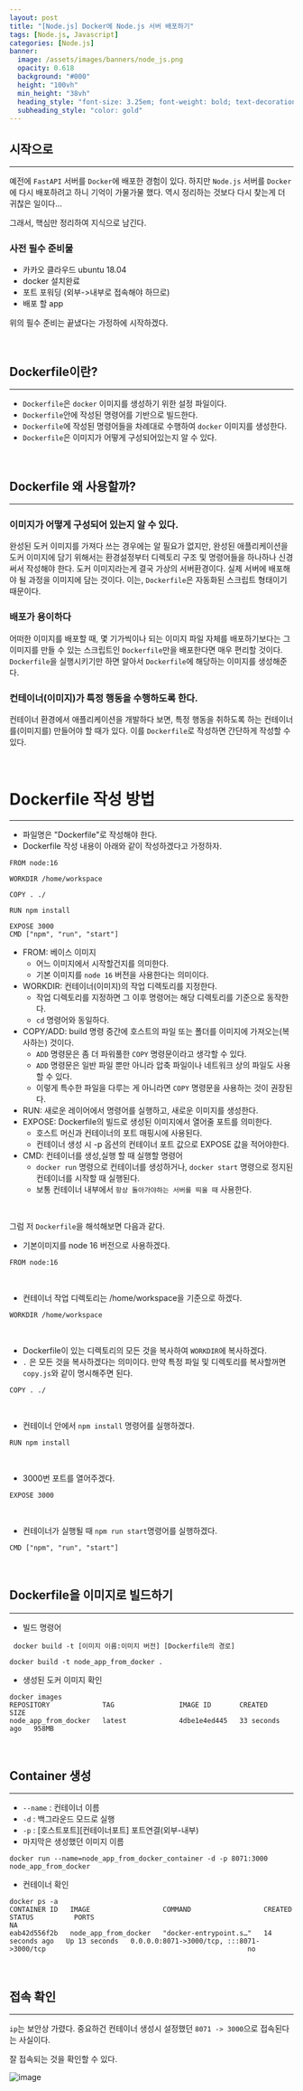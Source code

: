 ```yaml
---
layout: post
title: "[Node.js] Docker에 Node.js 서버 배포하기" 
tags: [Node.js, Javascript]
categories: [Node.js]
banner:
  image: /assets/images/banners/node_js.png
  opacity: 0.618
  background: "#000"
  height: "100vh"
  min_height: "38vh"
  heading_style: "font-size: 3.25em; font-weight: bold; text-decoration: underline"
  subheading_style: "color: gold"
---
```


## **시작으로**

***

예전에 `FastAPI` 서버를 `Docker`에 배포한 경험이 있다. 하지만 `Node.js` 서버를 `Docker`에 다시 배포하려고 하니 기억이 가물가물 했다.
역시 정리하는 것보다 다시 찾는게 더 귀찮은 일이다...

그래서, 핵심만 정리하여 지식으로 남긴다.

### **사전 필수 준비물**
* 카카오 클라우드 ubuntu 18.04
* docker 설치완료
* 포트 포워딩 (외부->내부로 접속해야 하므로) 
* 배포 할 app

위의 필수 준비는 끝냈다는 가정하에 시작하겠다. 

<br>

## **Dockerfile이란?** 

***

* `Dockerfile`은 `docker` 이미지를 생성하기 위한 설정 파일이다.
* `Dockerfile`안에 작성된 명령어를 기반으로 빌드한다.
* `Dockerfile`에 작성된 명령어들을 차례대로 수행하여 `docker` 이미지를 생성한다.
* `Dockerfile`은 이미지가 어떻게 구성되어있는지 알 수 있다.

<br>

## **Dockerfile 왜 사용할까?** 

***

### **이미지가 어떻게 구성되어 있는지 알 수 있다.**
완성된 도커 이미지를 가져다 쓰는 경우에는 알 필요가 없지만, 완성된 애플리케이션을 도커 이미지에 담기 위해서는 환경설정부터 디렉토리 구조 및 명령어들을 하나하나 신경써서 작성해야 한다.
도커 이미지라는게 결국 가상의 서버환경이다. 실제 서버에 배포해야 될 과정을 이미지에 담는 것이다.
이는, `Dockerfile`은 자동화된 스크립트 형태이기 때문이다.

### **배포가 용이하다**
어떠한 이미지를 배포할 때, 몇 기가씩이나 되는 이미지 파일 자체를 배포하기보다는 그 이미지를 만들 수 있는 스크립트인 `Dockerfile`만을 배포한다면 매우 편리할 것이다.
`Dockerfile`을 실행시키기만 하면 알아서 `Dockerfile`에 해당하는 이미지를 생성해준다.

### **컨테이너(이미지)가 특정 행동을 수행하도록 한다.**
컨테이너 환경에서 애플리케이션을 개발하다 보면, 특정 행동을 취하도록 하는 컨테이너를(이미지를) 만들어야 할 때가 있다. 이를 `Dockerfile`로 작성하면 간단하게 작성할 수 있다.

<br>

# **Dockerfile 작성 방법** 

***

* 파일명은 "Dockerfile"로 작성해야 한다.
* Dockerfile 작성 내용이 아래와 같이 작성하겠다고 가정하자.

```console
FROM node:16

WORKDIR /home/workspace

COPY . ./

RUN npm install

EXPOSE 3000
CMD ["npm", "run", "start"]
```


* FROM: 베이스 이미지
  - 어느 이미지에서 시작할건지를 의미한다.
  - 기본 이미지를 `node 16` 버전을 사용한다는 의미이다.
* WORKDIR: 컨테이너(이미지)의 작업 디렉토리를 지정한다.
  - 작업 디렉토리를 지정하면 그 이후 명령어는 해당 디렉토리를 기준으로 동작한다.
  - `cd` 명령어와 동일하다.
* COPY/ADD: build 명령 중간에 호스트의 파일 또는 폴더를 이미지에 가져오는(복사하는) 것이다.
  - `ADD` 명령문은 좀 더 파워풀한 `COPY` 명령문이라고 생각할 수 있다.
  - `ADD` 명령문은 일반 파일 뿐만 아니라 압축 파일이나 네트워크 상의 파일도 사용할 수 있다.
  - 이렇게 특수한 파일을 다루는 게 아니라면 `COPY` 명령문을 사용하는 것이 권장된다.
* RUN: 새로운 레이어에서 명령어를 실행하고, 새로운 이미지를 생성한다.
* EXPOSE: Dockerfile의 빌드로 생성된 이미지에서 열어줄 포트를 의미한다.
  - 호스트 머신과 컨테이너의 포트 매핑시에 사용된다.
  - 컨테이너 생성 시 -p 옵션의 컨테이너 포트 값으로 EXPOSE 값을 적어야한다.
* CMD: 컨테이너를 생성,실행 할 때 실행할 명령어
  - `docker run` 명령으로 컨테이너를 생성하거나, `docker start` 명령으로 정지된 컨테이너를 시작할 때 실행된다.
  - 보통 컨테이너 내부에서 `항상 돌아가야하는 서버를 띄울 때` 사용한다.

<br>

그럼 저 `Dockerfile`을 해석해보면 다음과 같다.

* 기본이미지를 node 16 버전으로 사용하겠다.
```console
FROM node:16
```

<br>

* 컨테이너 작업 디렉토리는 /home/workspace을 기준으로 하겠다.
```console
WORKDIR /home/workspace
```

<br>

* Dockerfile이 있는 디렉토리의 모든 것을 복사하여 `WORKDIR`에 복사하겠다.
* `.` 은 모든 것을 복사하겠다는 의미이다. 만약 특정 파일 및 디렉토리를 복사할꺼면 `copy.js`와 같이 명시해주면 된다.
```console
COPY . ./
```

<br>

* 컨테이너 안에서 `npm install` 명령어를 실행하겠다.
```console
RUN npm install
```

<br>

* 3000번 포트를 열어주겠다.
```console
EXPOSE 3000
```

<br>

* 컨테이너가 실행될 때 `npm run start`명령어를 실행하겠다.
```console
CMD ["npm", "run", "start"]
```

<br>

## **Dockerfile을 이미지로 빌드하기** 

***

* 빌드 명령어
```console
 docker build -t [이미지 이름:이미지 버전] [Dockerfile의 경로]
```
```console
docker build -t node_app_from_docker .
```

* 생성된 도커 이미지 확인
```console
docker images
REPOSITORY             TAG                IMAGE ID       CREATED          SIZE
node_app_from_docker   latest             4dbe1e4ed445   33 seconds ago   958MB
```


<br>

## **Container 생성** 

***
* `--name` : 컨테이너 이름
* `-d` : 백그라운드 모드로 실행
* `-p` : [호스트포트][컨테이너포트] 포트연결(외부-내부)
* 마지막은 생성했던 이미지 이름
```console
docker run --name=node_app_from_docker_container -d -p 8071:3000 node_app_from_docker
```

* 컨테이너 확인
```console
docker ps -a
CONTAINER ID   IMAGE                  COMMAND                  CREATED          STATUS          PORTS                                                                                      NA
eab42d556f2b   node_app_from_docker   "docker-entrypoint.s…"   14 seconds ago   Up 13 seconds   0.0.0.0:8071->3000/tcp, :::8071->3000/tcp                                                  no
```

<br>

## **접속 확인** 

***

`ip`는 보안상 가렸다. 중요하건 컨테이너 생성시 설정했던 `8071 -> 3000`으로 접속된다는 사실이다.  

잘 접속되는 것을 확인할 수 있다.

![image](https://user-images.githubusercontent.com/52439201/155153299-efd36937-148a-4bdf-8993-483de48712fa.png)